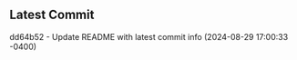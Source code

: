 
## Latest Commit
dd64b52 - Update README with latest commit info (2024-08-29 17:00:33 -0400) <Yunxi-Zhou>
